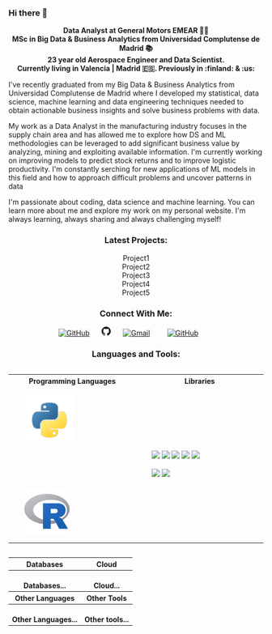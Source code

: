 ### Hi there 👋

<!--
**Marcos-Sanz-Garcia/Marcos-Sanz-Garcia** is a ✨ _special_ ✨ repository because its `README.md` (this file) appears on your GitHub profile.

Here are some ideas to get you started:

- 🔭 I’m currently working on ...
- 🌱 I’m currently learning ...
- 👯 I’m looking to collaborate on ...
- 🤔 I’m looking for help with ...
- 💬 Ask me about ...
- 📫 How to reach me: ...
- 😄 Pronouns: ...
- ⚡ Fun fact: ...
-->
<p align='center'>
  <b>Data Analyst at General Motors EMEAR 👨‍💻 </br> 
  MSc in Big Data & Business Analytics from Universidad Complutense de Madrid 📚 </br>
  23 year old Aerospace Engineer and Data Scientist. </br>
  Currently living in Valencia | Madrid 🇪🇸. Previously in :finland: & :us: </b>
</p>

I've recently graduated from my Big Data & Business Analytics from Universidad Complutense de Madrid where I developed my statistical, data science, machine learning and data engineering techniques needed to obtain actionable business insights and solve business problems with data. <br>

My work as a Data Analyst in the manufacturing industry focuses in the supply chain area and has allowed me to explore how DS and ML methodologies can be leveraged to add significant business value by analyzing, mining and exploiting available information. I'm currently working on improving models to predict stock returns and to improve logistic productivity. I'm constantly serching for new applications of ML models in this field and how to approach difficult problems and uncover patterns in data<br>

I'm passionate about coding, data science and machine learning. You can learn more about me and explore my work on my personal website. I'm always learning, always sharing and always challenging myself!

<h3 align = 'center'>Latest Projects:</h3>
<p align = 'center'>Project1</br>
Project2</br>
Project3</br>
Project4</br>
Project5</br></p>

<p align = 'center'><h3 align = 'center'>Connect With Me:</h3></p>

<p align = 'center'><a href="https://www.linkedin.com/in/" target="_blank">
<img alt="GitHub" src="https://img.flaticon.com/icons/png/512/174/174857.png?size=1200x630f&pad=10,10,10,10&ext=png&bg=FFFFFFFF" height="17"></a>
  
<a href="https://github.com/Marcos-Sanz-Garcia" target="_blank">
<img alt="GitHub" src="https://raw.githubusercontent.com/github/explore/78df643247d429f6cc873026c0622819ad797942/topics/github/github.png" height="18" hspace="20"></a>
  
<a href="mailto:msg@gmail.com" target="_blank">
<img alt="Gmail" src="https://logos-marcas.com/wp-content/uploads/2020/11/Gmail-Logo.png" height="18"></a>
  
<a href="https://marcos-sanz-garcia.github.io./" target="_blank">
<img alt="GitHub" src="https://img.icons8.com/wired/2x/domain.png" height="17" hspace="30"></a></p>

<h3 align = 'center'>Languages and Tools:</h3>

<table align="left"  width="50%">
  <tr>
    <th>Programming Languages</th>
    <th>Libraries</th>
  </tr>
  <tr>
    <td width="25%">
      <ul>
        <img align="center" alt="Python" width="100px" src="https://raw.githubusercontent.com/github/explore/80688e429a7d4ef2fca1e82350fe8e3517d3494d/topics/python/python.png" />
        <br><br><br><br><br><br>
        <img align="center" alt="R" width="90px"src="https://raw.githubusercontent.com/github/explore/80688e429a7d4ef2fca1e82350fe8e3517d3494d/topics/r/r.png">
      </ul>
    </td>
    <td width="25%">
      <ul>
        <img width="100px" src ="https://cdn-images-1.medium.com/max/1024/1*-QTg-_71YF0SVshMEaKZ_g.png"/>
        <img width="100px" src ="https://upload.wikimedia.org/wikipedia/commons/thumb/3/37/Plotly-logo-01-square.png/1200px-Plotly-logo-01-square.png"/>
        <img width="100px" src ="https://upload.wikimedia.org/wikipedia/commons/thumb/e/ed/Pandas_logo.svg/1200px-Pandas_logo.svg.png"/>
        <img width="100px" src ="https://www.analyticsvidhya.com/blog/wp-content/uploads/2015/01/scikit-learn-logo.png"/>
        <img width="100px" src ="https://upload.wikimedia.org/wikipedia/commons/thumb/3/31/NumPy_logo_2020.svg/1280px-NumPy_logo_2020.svg.png"/>
      <br><br>
        <img width="100px" src ="https://www.business-science.io/assets/2020-10-15-must-know-tidyverse-features/tidyverse-icons.png"/>
        <img width="100px" src ="https://www.business-science.io/assets/2020-10-15-must-know-tidyverse-features/tidyverse-icons.png"/>
      </ul>
    </td>
    
  </tr>
</table>

<br><br>

<table align="left"  width="50%">
  <tr>
    <th>Databases</th>
    <th>Cloud</th>
  </tr>
  <th>
    <br>
    Databases...
    <br>
  </th>
  <th>
    <br>
    Cloud...
    <br>
  </th>
   <tr>
    <th>Other Languages</th>
    <th>Other Tools</th>
  </tr>
  <th>
    <br>
    Other Languages...
    <br>
  </th>
  <th>
    <br>
    Other tools...
    <br>
  </th>

  
</table>
